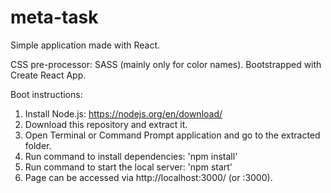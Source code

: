 # meta-task
Simple application made with React.

CSS pre-processor: SASS (mainly only for color names).
Bootstrapped with Create React App.

Boot instructions:
1. Install Node.js: https://nodejs.org/en/download/
2. Download this repository and extract it.
3. Open Terminal or Command Prompt application and go to the extracted folder.
4. Run command to install dependencies: 'npm install'
5. Run command to start the local server: 'npm start'
6. Page can be accessed via http://localhost:3000/ (or <local-ip>:3000).
